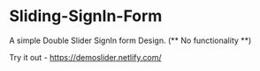 # Sliding-SignIn-Form
A simple Double Slider SignIn form Design. (** No functionality **)

Try it out -  https://demoslider.netlify.com/
